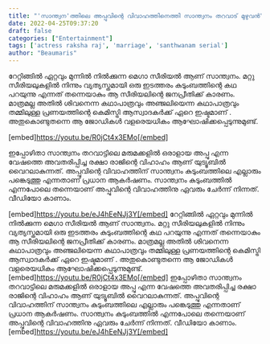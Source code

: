 ```yaml
---
title: "'സാന്ത്വന'ത്തിലെ അപ്പുവിന്റെ വിവാഹത്തിനെത്തി സാന്ത്വനം തറവാട് മുഴുവൻ"
date: 2022-04-25T09:37:20
draft: false
categories: ["Entertainment"]
tags: ['actress raksha raj', 'marriage', 'santhwanam serial']
author: "Beaumaris"
---
```


റേറ്റിങ്ങിൽ ഏറ്റവും മുന്നിൽ നിൽക്കുന്ന മെഗാ സീരിയൽ ആണ് സാന്ത്വനം. മറ്റു സീരിയലുകളിൽ നിന്നും വ്യത്യസ്തമായി ഒരു ഇടത്തരം കുടുംബത്തിന്റെ കഥ പറയുന്നു എന്നത് തന്നെയാകും ആ സീരിയലിന്റെ ജനപ്രീതിക്ക് കാരണം. മാത്രമല്ല അതിൽ ശിവനെന്ന കഥാപാത്രവും അഞ്ജലിയെന്ന കഥാപാത്രവും തമ്മിലുള്ള പ്രണയത്തിന്റെ കെമിസ്ട്രി ആസ്വാദകർക്ക് ഏറെ ഇഷ്ടമാണ് . അതുകൊണ്ടുതന്നെ ആ ജോഡികൾ വളരെയധികം ആഘോഷിക്കപ്പെടുന്നുമുണ്ട്.

[embed]https://youtu.be/R0jCt4x3EMo[/embed]

ഇപ്പോഴിതാ സാന്ത്വനം തറവാട്ടിലെ മരുമക്കളിൽ ഒരാളായ അപ്പു എന്ന വേഷത്തെ അവതരിപ്പിച്ച രക്ഷാ രാജിന്റെ വിഹാഹം ആണ് യുട്യൂബിൽ വൈറലാകുന്നത്. അപ്പുവിന്റെ വിവാഹത്തിന് സാന്ത്വനം കുടുംബത്തിലെ എല്ലാരും പങ്കെടുത്തു എന്നതാണ് പ്രധാന ആകർഷണം. സാന്ത്വനം കുടുംബത്തിൽ എന്നപോലെ തന്നെയാണ് അപ്പുവിന്റെ വിവാഹത്തിനു ഏവരും ചേർന്ന് നിന്നത്. വീഡിയോ കാണാം.

[embed]https://youtu.be/eJ4hEeNJj3Y[/embed]
റേറ്റിങ്ങിൽ ഏറ്റവും മുന്നിൽ നിൽക്കുന്ന മെഗാ സീരിയൽ ആണ് സാന്ത്വനം. മറ്റു സീരിയലുകളിൽ നിന്നും വ്യത്യസ്തമായി ഒരു ഇടത്തരം കുടുംബത്തിന്റെ കഥ പറയുന്നു എന്നത് തന്നെയാകും ആ സീരിയലിന്റെ ജനപ്രീതിക്ക് കാരണം. മാത്രമല്ല അതിൽ ശിവനെന്ന കഥാപാത്രവും അഞ്ജലിയെന്ന കഥാപാത്രവും തമ്മിലുള്ള പ്രണയത്തിന്റെ കെമിസ്ട്രി ആസ്വാദകർക്ക് ഏറെ ഇഷ്ടമാണ് . അതുകൊണ്ടുതന്നെ ആ ജോഡികൾ വളരെയധികം ആഘോഷിക്കപ്പെടുന്നുമുണ്ട്. [embed]https://youtu.be/R0jCt4x3EMo[/embed] ഇപ്പോഴിതാ സാന്ത്വനം തറവാട്ടിലെ മരുമക്കളിൽ ഒരാളായ അപ്പു എന്ന വേഷത്തെ അവതരിപ്പിച്ച രക്ഷാ രാജിന്റെ വിഹാഹം ആണ് യുട്യൂബിൽ വൈറലാകുന്നത്. അപ്പുവിന്റെ വിവാഹത്തിന് സാന്ത്വനം കുടുംബത്തിലെ എല്ലാരും പങ്കെടുത്തു എന്നതാണ് പ്രധാന ആകർഷണം. സാന്ത്വനം കുടുംബത്തിൽ എന്നപോലെ തന്നെയാണ് അപ്പുവിന്റെ വിവാഹത്തിനു ഏവരും ചേർന്ന് നിന്നത്. വീഡിയോ കാണാം. [embed]https://youtu.be/eJ4hEeNJj3Y[/embed]

